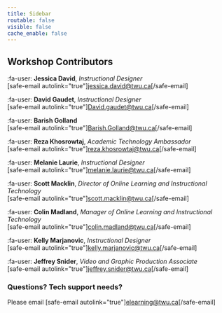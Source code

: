```yaml
---
title: Sidebar
routable: false
visible: false
cache_enable: false
---
```


## Workshop Contributors

:fa-user: **Jessica David**, *Instructional Designer*  
[safe-email autolink="true"]jessica.david@twu.ca[/safe-email]

:fa-user: **David Gaudet**, *Instructional Designer*   
[safe-email autolink="true"]David.gaudet@twu.ca[/safe-email]

:fa-user: **Barish Golland**  
[safe-email autolink="true"]Barish.Golland@twu.ca[/safe-email]

:fa-user: **Reza Khosrowtaj**, *Academic Technology Ambassador*   
[safe-email autolink="true"]reza.khosrowtaj@twu.ca[/safe-email]

:fa-user: **Melanie Laurie**, *Instructional Designer*    
[safe-email autolink="true"]melanie.laurie@twu.ca[/safe-email]

:fa-user: **Scott Macklin**, *Director of Online Learning and Instructional Technology*  
[safe-email autolink="true"]scott.macklin@twu.ca[/safe-email]  

:fa-user: **Colin Madland**, *Manager of Online Learning and Instructional Technology*  
[safe-email autolink="true"]colin.madland@twu.ca[/safe-email]  

:fa-user: **Kelly Marjanovic**, *Instructional Designer*  
[safe-email autolink="true"]kelly.marjanovic@twu.ca[/safe-email]  

:fa-user: **Jeffrey Snider**, *Video and Graphic Production Associate*  
[safe-email autolink="true"]jeffrey.snider@twu.ca[/safe-email]

### Questions? Tech support needs?
Please email [safe-email autolink="true"]elearning@twu.ca[/safe-email]
